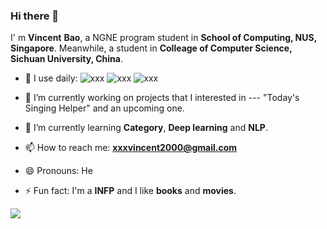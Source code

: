 ### Hi there 👋

I' m **Vincent** **Bao**, a NGNE program student in **School of Computing, NUS, Singapore**. Meanwhile, a student in **Colleage of Computer Science, Sichuan University, China**.

- 🤔 I use daily: ![xxx](https://img.shields.io/badge/Language-Python-green) ![xxx](https://img.shields.io/badge/Language-C%2B%2B-brightgreen) ![xxx](https://img.shields.io/badge/IDE-Vscode-orange)

- 🔭 I’m currently working on projects that I interested in --- "Today's Singing Helper" and an upcoming one.
- 🌱 I’m currently learning **Category**, **Deep learning** and **NLP**.

- 📫 How to reach me: **xxxvincent2000@gmail.com**
- 😄 Pronouns: He
- ⚡ Fun fact: I'm a **INFP** and I like **books** and **movies**.

![](https://github-readme-stats.vercel.app/api?username=xxxVincent-L&theme=dark)





